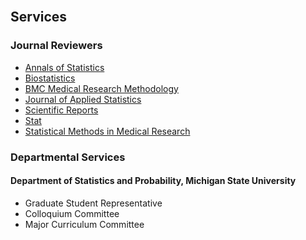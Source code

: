 <br>

## Services

### Journal Reviewers

- [Annals of Statistics](https://imstat.org/journals-and-publications/annals-of-statistics/)
- [Biostatistics](https://academic.oup.com/biostatistics)
- [BMC Medical Research Methodology](https://bmcmedresmethodol.biomedcentral.com/)
- [Journal of Applied Statistics](https://www.tandfonline.com/journals/cjas20)
- [Scientific Reports](https://www.nature.com/srep/)
- [Stat](https://onlinelibrary.wiley.com/journal/20491573)
- [Statistical Methods in Medical Research](https://journals.sagepub.com/home/smm)

### Departmental Services

#### Department of Statistics and Probability, Michigan State University

- Graduate Student Representative
- Colloquium Committee
- Major Curriculum Committee
